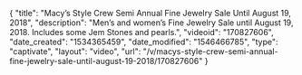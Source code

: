{
    "title": "Macy’s Style Crew Semi Annual Fine Jewelry Sale Until August 19, 2018",
    "description": "Men’s and women’s Fine Jewelry Sale until August 19, 2018. Includes some Jem Stones and pearls.",
    "videoid": "170827606",
    "date_created": "1534365459",
    "date_modified": "1546466785",
    "type": "captivate",
    "layout": "video",
    "url": "\/v\/macys-style-crew-semi-annual-fine-jewelry-sale-until-august-19-2018\/170827606"
}